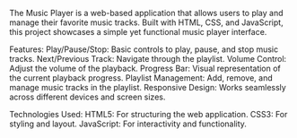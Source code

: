 The Music Player is a web-based application that allows users to play and manage their favorite music tracks. Built with HTML, CSS, and JavaScript, this project showcases a simple yet functional music player interface.

Features:
Play/Pause/Stop: Basic controls to play, pause, and stop music tracks.
Next/Previous Track: Navigate through the playlist.
Volume Control: Adjust the volume of the playback.
Progress Bar: Visual representation of the current playback progress.
Playlist Management: Add, remove, and manage music tracks in the playlist.
Responsive Design: Works seamlessly across different devices and screen sizes.


Technologies Used:
HTML5: For structuring the web application.
CSS3: For styling and layout.
JavaScript: For interactivity and functionality.
